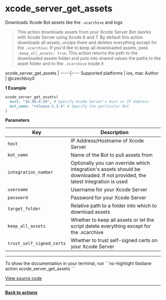 # xcode_server_get_assets


Downloads Xcode Bot assets like the `.xcarchive` and logs




> This action downloads assets from your Xcode Server Bot (works with Xcode Server
          using Xcode 6 and 7. By default this action downloads all assets, unzips them and
          deletes everything except for the `.xcarchive`. If you'd like to keep all downloaded
          assets, pass `:keep_all_assets: true`. This action returns the path to the downloaded
          assets folder and puts into shared values the paths to the asset folder and to the `.xcarchive` inside it


xcode_server_get_assets |
-----|----
Supported platforms | ios, mac
Author | @czechboy0



**1 Example**

```ruby
xcode_server_get_assets(
  host: "10.99.0.59", # Specify Xcode Server's Host or IP Address
  bot_name: "release-1.3.4" # Specify the particular Bot
)
```





**Parameters**

Key | Description
----|------------
  `host` | IP Address/Hostname of Xcode Server
  `bot_name` | Name of the Bot to pull assets from
  `integration_number` | Optionally you can override which integration's assets should be downloaded. If not provided, the latest integration is used
  `username` | Username for your Xcode Server
  `password` | Password for your Xcode Server
  `target_folder` | Relative path to a folder into which to download assets
  `keep_all_assets` | Whether to keep all assets or let the script delete everything except for the .xcarchive
  `trust_self_signed_certs` | Whether to trust self-signed certs on your Xcode Server




<hr />
To show the documentation in your terminal, run
```no-highlight
fastlane action xcode_server_get_assets
```

<a href="https://github.com/fastlane/fastlane/blob/master/fastlane/lib/fastlane/actions/xcode_server_get_assets.rb" target="_blank">View source code</a>

<hr />

<a href="/actions"><b>Back to actions</b></a>
